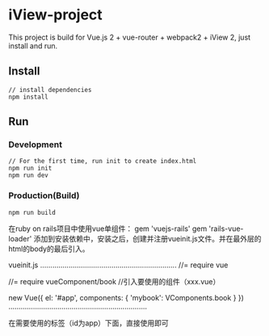 # iView-project

This project is build for Vue.js 2 + vue-router + webpack2 + iView 2, just install and run.

## Install
```bush
// install dependencies
npm install
```
## Run
### Development
```bush
// For the first time, run init to create index.html
npm run init
npm run dev
```
### Production(Build)
```bush
npm run build
```

在ruby on rails项目中使用vue单组件：
gem 'vuejs-rails'
gem 'rails-vue-loader'
添加到安装依赖中，安装之后，创建并注册vueinit.js文件。并在最外层的html的body的最后引入。

vueinit.js
...................................................................
//= require vue

//= require vueComponent/book  //引入要使用的组件（xxx.vue）


new Vue({
  el: '#app',
  components: {
    'mybook': VComponents.book
  }
})
....................................................................

在需要使用的标签（id为app）下面，直接使用<mybook name="suibian" />即可
